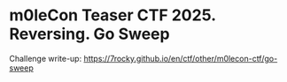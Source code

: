 # m0leCon Teaser CTF 2025. Reversing. Go Sweep

Challenge write-up: https://7rocky.github.io/en/ctf/other/m0lecon-ctf/go-sweep
